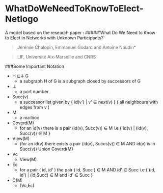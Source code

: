 WhatDoWeNeedToKnowToElect-Netlogo
=================================

A model based on the research paper : 
#####'What Do We Need to Know to Elect in Networks with Unknown Participants?' 
>Jérémie Chalopin, Emmanuel Godard and Antoine Naudin*

>LIF, Université Aix-Marseille and CNRS

###Some Important Notation
  * H ⊑↓ G 
      - a subgraph H of G is a subgraph closed by successors of G
  * ⊥
      - a port number
  * Succ(v)
      - a successor list given by { id(v') | v' ∈ next(v) } ( all neighbours with edges from v )
  * M
      - a mailbox
  * Coverd(M)
      - for an id(v) there is a pair (id(v), Succ(v)) ∈ M i.e { id(v) | (id(v), Succ(v)) ∈ M }
  * View(M)
      - (for an id(v) there exists a pair (id(v), Succs(v)) ∈ M AND id(v) is in Succ(v)) Union Coverd(M)
  * Vc
      - View(M)
  * Ec
      - for a pair ( id, id' ) the pair ( id, Succ ) ∈ M AND id' ∈ Succ i.e { (id, id') | (id,Succ) ∈ M and id' ∈ Succ }
  * C(M)
      - (Vc,Ec)
